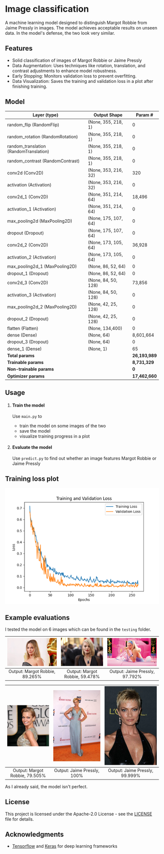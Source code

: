 # Image classification
A machine learning model designed to distinguish Margot Robbie from Jaime Pressly in images. The model achieves acceptable results on unseen data. In the model's defense, the two look very similar.

## Features
- Solid classification of images of Margot Robbie or Jaime Pressly
- Data Augmentation: Uses techniques like rotation, translation, and contrast adjustments to enhance model robustness.
- Early Stopping: Monitors validation loss to prevent overfitting.
- Data Visualization: Saves the training and validation loss in a plot after finishing training.

## Model
| Layer (type)                         | Output Shape                | Param #         |
|--------------------------------------|-----------------------------|-----------------|
| random_flip (RandomFlip)             | (None, 355, 218, 1)         | 0               |
| random_rotation (RandomRotation)     | (None, 355, 218, 1)         | 0               |
| random_translation (RandomTranslation)| (None, 355, 218, 1)        | 0               |
| random_contrast (RandomContrast)     | (None, 355, 218, 1)         | 0               |
| conv2d (Conv2D)                      | (None, 353, 216, 32)        | 320             |
| activation (Activation)              | (None, 353, 216, 32)        | 0               |
| conv2d_1 (Conv2D)                    | (None, 351, 214, 64)        | 18,496          |
| activation_1 (Activation)            | (None, 351, 214, 64)        | 0               |
| max_pooling2d (MaxPooling2D)         | (None, 175, 107, 64)        | 0               |
| dropout (Dropout)                    | (None, 175, 107, 64)        | 0               |
| conv2d_2 (Conv2D)                    | (None, 173, 105, 64)        | 36,928          |
| activation_2 (Activation)            | (None, 173, 105, 64)        | 0               |
| max_pooling2d_1 (MaxPooling2D)       | (None, 86, 52, 64)          | 0               |
| dropout_1 (Dropout)                  | (None, 86, 52, 64)          | 0               |
| conv2d_3 (Conv2D)                    | (None, 84, 50, 128)         | 73,856          |
| activation_3 (Activation)            | (None, 84, 50, 128)         | 0               |
| max_pooling2d_2 (MaxPooling2D)       | (None, 42, 25, 128)         | 0               |
| dropout_2 (Dropout)                  | (None, 42, 25, 128)         | 0               |
| flatten (Flatten)                    | (None, 134,400)             | 0               |
| dense (Dense)                        | (None, 64)                  | 8,601,664       |
| dropout_3 (Dropout)                  | (None, 64)                  | 0               |
| dense_1 (Dense)                      | (None, 1)                   | 65              |
| **Total params**                     |                             | **26,193,989**  |
| **Trainable params**                 |                             | **8,731,329**   |
| **Non-trainable params**             |                             | **0**           |
| **Optimizer params**                 |                             | **17,462,660**  |


## Usage
1. #### Train the model
    Use ```main.py``` to
    - train the model on some images of the two
    - save the model
    - visualize training progress in a plot

2. #### Evaluate the model
    Use ```predict.py``` to find out whether an image features Margot Robbie or Jaime Pressly

## Training loss plot
![Loss Plot](loss_plot.png)

## Example evaluations
I tested the model on 6 images which can be found in the ```testing``` folder.

| ![Ex0](testing/margot/img1.png) | ![Ex1](testing/margot/img2.png) | ![Ex7](testing/margot/img3.png) |
| :--: | :--: | :--: |
| Output: Margot Robbie, 89.265% | Output: Margot Robbie, 59.478% | Output: Jaime Pressly, 97.792% |

| ![Ex0](testing/jaime/img1.png) | ![Ex1](testing/jaime/img2.png) | ![Ex7](testing/jaime/img3.png) |
| :--: | :--: | :--: |
| Output: Margot Robbie, 79.505% | Output: Jaime Pressly, 100% | Output: Jaime Pressly, 99.999% |

As I already said, the model isn't perfect.

## License
This project is licensed under the Apache-2.0 License - see the [LICENSE](../LICENSE) file for details.

## Acknowledgments
- <a href="https://www.tensorflow.org/" target="_blank">Tensorflow</a> and <a href="https://keras.io/" target="_blank">Keras</a> for deep learning frameworks
